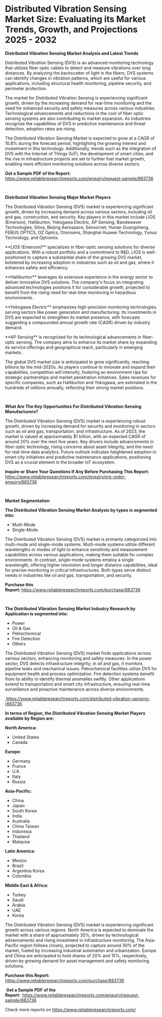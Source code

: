 <p><h1>Distributed Vibration Sensing Market Size: Evaluating its Market Trends, Growth, and Projections 2025 - 2032</h1></p><p><strong>Distributed Vibration Sensing Market Analysis and Latest Trends</strong></p>
<p><p>Distributed Vibration Sensing (DVS) is an advanced monitoring technology that utilizes fiber optic cables to detect and measure vibrations over long distances. By analyzing the backscatter of light in the fibers, DVS systems can identify changes in vibration patterns, which are useful for various applications, including structural health monitoring, pipeline security, and perimeter protection.</p><p>The market for Distributed Vibration Sensing is experiencing significant growth, driven by the increasing demand for real-time monitoring and the need for enhanced security and safety measures across various industries. Technological advancements and reductions in the cost of fiber optic sensing systems are also contributing to market expansion. As industries recognize the capabilities of DVS in predictive maintenance and threat detection, adoption rates are rising.</p><p>The Distributed Vibration Sensing Market is expected to grow at a CAGR of 10.8% during the forecast period, highlighting the growing interest and investment in this technology. Additionally, trends such as the integration of DVS with the Internet of Things (IoT), the development of smart cities, and the rise in infrastructure projects are set to further fuel market growth, enabling more efficient monitoring solutions across diverse sectors.</p></p>
<p><strong>Get a Sample PDF of the Report:&nbsp;</strong> <a href="https://www.reliableresearchreports.com/enquiry/request-sample/883736?utm_campaign=2327&utm_medium=2&utm_source=Github&utm_content=ia&utm_term=18022025&utm_id=distributed-vibration-sensing">https://www.reliableresearchreports.com/enquiry/request-sample/883736</a></p>
<p>&nbsp;</p>
<p><strong>Distributed Vibration Sensing Major Market Players</strong></p>
<p><p>The Distributed Vibration Sensing (DVS) market is experiencing significant growth, driven by increasing demand across various sectors, including oil and gas, construction, and security. Key players in this market include LIOS (Emerson), Halliburton, Yokogawa Electric, AP Sensing, Bandweaver Technologies, Silixa, Beijing Aerospace, Sensornet, Hunan Guangsheng, FEBUS OPTICS, OZ Optics, Omnisens, Shanghai Huawei Technology, Yunuo Technology, and Optromix.</p><p>**LIOS (Emerson)** specializes in fiber-optic sensing solutions for diverse applications. With a robust portfolio and a commitment to R&D, LIOS is well-positioned to capture a substantial share of the growing DVS market, bolstered by increasing adoption in industries such as oil and gas, where it enhances safety and efficiency.</p><p>**Halliburton** leverages its extensive experience in the energy sector to deliver innovative DVS solutions. The company's focus on integrating advanced technologies positions it for considerable growth, projected to benefit from the rising need for real-time monitoring in hazardous environments.</p><p>**Yokogawa Electric** emphasizes high-precision monitoring technologies, serving sectors like power generation and manufacturing. Its investments in DVS are expected to strengthen its market presence, with forecasts suggesting a compounded annual growth rate (CAGR) driven by industry demand.</p><p>**AP Sensing** is recognized for its technological advancements in fiber-optic sensing. The company aims to enhance its market share by expanding its service offerings and geographical reach, particularly in emerging markets.</p><p>The global DVS market size is anticipated to grow significantly, reaching billions by the mid-2020s. As players continue to innovate and expand their capabilities, competition will intensify, fostering an environment ripe for strategic partnerships and market penetration initiatives. Sales revenues for specific companies, such as Halliburton and Yokogawa, are estimated in the hundreds of millions annually, reflecting their strong market positions.</p></p>
<p>&nbsp;</p>
<p><strong>What Are The Key Opportunities For Distributed Vibration Sensing Manufacturers?</strong></p>
<p><p>The Distributed Vibration Sensing (DVS) market is experiencing robust growth, driven by increasing demand for security and monitoring in sectors such as oil and gas, transportation, and infrastructure. As of 2023, the market is valued at approximately $1 billion, with an expected CAGR of around 20% over the next five years. Key drivers include advancements in fiber optic technology, rising concerns about asset integrity, and the need for real-time data analytics. Future outlook indicates heightened adoption in smart city initiatives and predictive maintenance applications, positioning DVS as a crucial element in the broader IoT ecosystem.</p></p>
<p><strong>Inquire or Share Your Questions If Any Before Purchasing This Report:</strong> <a href="https://www.reliableresearchreports.com/enquiry/pre-order-enquiry/883736?utm_campaign=2327&utm_medium=2&utm_source=Github&utm_content=ia&utm_term=18022025&utm_id=distributed-vibration-sensing">https://www.reliableresearchreports.com/enquiry/pre-order-enquiry/883736</a></p>
<p>&nbsp;</p>
<p><strong>Market Segmentation</strong></p>
<p><strong>The Distributed Vibration Sensing Market Analysis by types is segmented into:</strong></p>
<p><ul><li>Multi-Mode</li><li>Single-Mode</li></ul></p>
<p><p>The Distributed Vibration Sensing (DVS) market is primarily categorized into multi-mode and single-mode systems. Multi-mode systems utilize different wavelengths or modes of light to enhance sensitivity and measurement capabilities across various applications, making them suitable for complex environments. In contrast, single-mode systems employ a single wavelength, offering higher resolution and longer distance capabilities, ideal for precise monitoring in critical infrastructures. Both types serve distinct needs in industries like oil and gas, transportation, and security.</p></p>
<p><strong>Purchase this Report:&nbsp;</strong><a href="https://www.reliableresearchreports.com/purchase/883736?utm_campaign=2327&utm_medium=2&utm_source=Github&utm_content=ia&utm_term=18022025&utm_id=distributed-vibration-sensing">https://www.reliableresearchreports.com/purchase/883736</a></p>
<p>&nbsp;</p>
<p><strong>The Distributed Vibration Sensing Market Industry Research by Application is segmented into:</strong></p>
<p><ul><li>Power</li><li>Oil & Gas</li><li>Petrochemical</li><li>Fire Detection</li><li>Others</li></ul></p>
<p><p>The Distributed Vibration Sensing (DVS) market finds applications across various sectors, enhancing monitoring and safety measures. In the power sector, DVS detects infrastructure integrity; in oil and gas, it monitors pipeline leaks and mechanical issues. Petrochemical facilities utilize DVS for equipment health and process optimization. Fire detection systems benefit from its ability to identify thermal anomalies swiftly. Other applications extend to transportation and smart city infrastructure, ensuring real-time surveillance and proactive maintenance across diverse environments.</p></p>
<p><a href="https://www.reliableresearchreports.com/distributed-vibration-sensing-r883736?utm_campaign=2327&utm_medium=2&utm_source=Github&utm_content=ia&utm_term=18022025&utm_id=distributed-vibration-sensing">&nbsp;https://www.reliableresearchreports.com/distributed-vibration-sensing-r883736</a></p>
<p><strong>In terms of Region, the Distributed Vibration Sensing Market Players available by Region are:</strong></p>
<p>
    <p> <strong> North America: </strong>
        <ul>
            <li>United States</li>
            <li>Canada</li>
        </ul>
        </p> 
    <p> <strong> Europe: </strong>
        <ul>
            <li>Germany</li>
            <li>France</li>
            <li>U.K.</li>
            <li>Italy</li>
            <li>Russia</li>
        </ul>
        </p> 
    <p> <strong> Asia-Pacific: </strong>
        <ul>
            <li>China</li>
            <li>Japan</li>
            <li>South Korea</li>
            <li>India</li>
            <li>Australia</li>
            <li>China Taiwan</li>
            <li>Indonesia</li>
            <li>Thailand</li>
            <li>Malaysia</li>
        </ul>
        </p> 
    <p> <strong> Latin America: </strong>
        <ul>
            <li>Mexico</li>
            <li>Brazil</li>
            <li>Argentina Korea</li>
            <li>Colombia</li>
        </ul>
        </p> 
    <p> <strong> Middle East & Africa: </strong>
        <ul>
            <li>Turkey</li>
            <li>Saudi</li>
            <li>Arabia</li>
            <li>UAE</li>
            <li>Korea</li>
        </ul>
    </p>
    </p>
<p><p>The Distributed Vibration Sensing (DVS) market is experiencing significant growth across various regions. North America is expected to dominate the market with a share of approximately 35%, driven by technological advancements and rising investment in infrastructure monitoring. The Asia-Pacific region follows closely, projected to capture around 30% of the market, fueled by increasing industrial automation and urbanization. Europe and China are anticipated to hold shares of 20% and 15%, respectively, driven by growing demand for asset management and safety monitoring solutions.</p></p>
<p><strong>Purchase this Report: </strong><a href="https://www.reliableresearchreports.com/purchase/883736?utm_campaign=2327&utm_medium=2&utm_source=Github&utm_content=ia&utm_term=18022025&utm_id=distributed-vibration-sensing">https://www.reliableresearchreports.com/purchase/883736</a></p>
<p>&nbsp;<strong>Get a Sample PDF of the Report:&nbsp;&nbsp;</strong><a href="https://www.reliableresearchreports.com/enquiry/request-sample/883736?utm_campaign=2327&utm_medium=2&utm_source=Github&utm_content=ia&utm_term=18022025&utm_id=distributed-vibration-sensing">https://www.reliableresearchreports.com/enquiry/request-sample/883736</a></p>
<p><strong></strong></p>
<p>Check more reports on <a href="https://www.reliableresearchreports.com/?utm_campaign=2327&utm_medium=2&utm_source=Github&utm_content=ia&utm_term=18022025&utm_id=distributed-vibration-sensing">https://www.reliableresearchreports.com/</a></p>